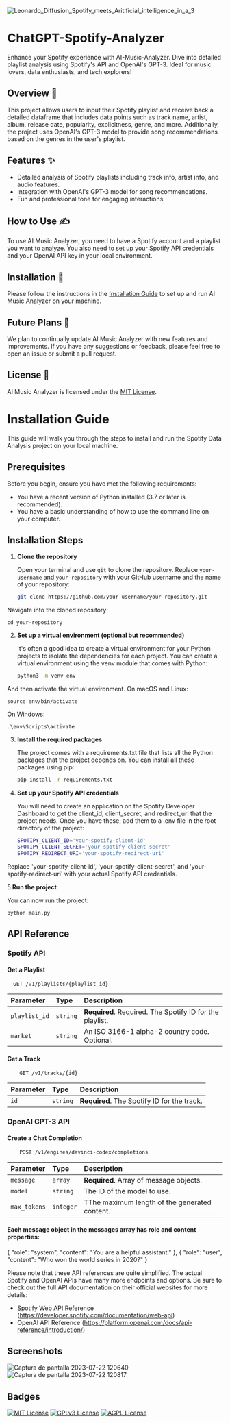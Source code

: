 ![Leonardo_Diffusion_Spotify_meets_Aritificial_intelligence_in_a_3](https://github.com/PatricRc/ChatGPT-Spotify-Analyzer/assets/85771918/3e9cfd03-c540-44ac-ab5b-c1f2ddd21cec)


# ChatGPT-Spotify-Analyzer
Enhance your Spotify experience with AI-Music-Analyzer. Dive into detailed playlist analysis using Spotify's API and OpenAI's GPT-3. Ideal for music lovers, data enthusiasts, and tech explorers!

## Overview 📗

This project allows users to input their Spotify playlist and receive back a detailed dataframe that includes data points such as track name, artist, album, release date, popularity, explicitness, genre, and more. Additionally, the project uses OpenAI's GPT-3 model to provide song recommendations based on the genres in the user's playlist.

## Features ✨

- Detailed analysis of Spotify playlists including track info, artist info, and audio features.
- Integration with OpenAI's GPT-3 model for song recommendations.
- Fun and professional tone for engaging interactions.

## How to Use ✍️

To use AI Music Analyzer, you need to have a Spotify account and a playlist you want to analyze. You also need to set up your Spotify API credentials and your OpenAI API key in your local environment.

## Installation 🔧

Please follow the instructions in the [Installation Guide](INSTALLATION.md) to set up and run AI Music Analyzer on your machine.

## Future Plans 🚀

We plan to continually update AI Music Analyzer with new features and improvements. If you have any suggestions or feedback, please feel free to open an issue or submit a pull request.

## License 📜

AI Music Analyzer is licensed under the [MIT License](LICENSE).
# Installation Guide

This guide will walk you through the steps to install and run the Spotify Data Analysis project on your local machine.

## Prerequisites

Before you begin, ensure you have met the following requirements:

- You have a recent version of Python installed (3.7 or later is recommended).
- You have a basic understanding of how to use the command line on your computer.

## Installation Steps

1. **Clone the repository**

   Open your terminal and use `git` to clone the repository. Replace `your-username` and `your-repository` with your GitHub username and the name of your repository:

   ```bash
   git clone https://github.com/your-username/your-repository.git

Navigate into the cloned repository:

    cd your-repository

2. **Set up a virtual environment (optional but recommended)**

   It's often a good idea to create a virtual environment for your Python projects to isolate the dependencies for each project. You can create a virtual environment using the venv module that comes with Python:

   ```bash
   python3 -m venv env

And then activate the virtual environment. On macOS and Linux:
    
    source env/bin/activate

On Windows:
    
    .\env\Scripts\activate

3. **Install the required packages**

    The project comes with a requirements.txt file that lists all the Python packages that the project depends on. You can install all these packages using pip:

     ```bash
   pip install -r requirements.txt

4. **Set up your Spotify API credentials**

    You will need to create an application on the Spotify Developer Dashboard to get the client_id, client_secret, and redirect_uri that the project needs. Once you have these, add them to a .env file in the root directory of the project:

    ```bash
    SPOTIPY_CLIENT_ID='your-spotify-client-id'
    SPOTIPY_CLIENT_SECRET='your-spotify-client-secret'
    SPOTIPY_REDIRECT_URI='your-spotify-redirect-uri'

Replace 'your-spotify-client-id', 'your-spotify-client-secret', and 'your-spotify-redirect-uri' with your actual Spotify API credentials.

5.**Run the project**

You can now run the project:

    python main.py


## API Reference

### Spotify API

#### Get a Playlist

```http
  GET /v1/playlists/{playlist_id}
```

| Parameter | Type     | Description                |
| :-------- | :------- | :------------------------- |
| `playlist_id` | `string` | **Required**. Required. The Spotify ID for the playlist. |
| `market` | `string` | An ISO 3166-1 alpha-2 country code. Optional. |

#### Get a Track

```http
    GET /v1/tracks/{id}
```

| Parameter | Type     | Description                       |
| :-------- | :------- | :-------------------------------- |
| `id`      | `string` | **Required**. The Spotify ID for the track. |

### OpenAI GPT-3 API
#### Create a Chat Completion

```http
    POST /v1/engines/davinci-codex/completions
```
| Parameter | Type     | Description                |
| :-------- | :------- | :------------------------- |
| `message` | `array` | **Required**. Array of message objects. |
| `model` | `string` | The ID of the model to use. |
| `max_tokens` | `integer` | TThe maximum length of the generated content. |

#### Each message object in the messages array has role and content properties:

{
  "role": "system",
  "content": "You are a helpful assistant."
},
{
  "role": "user",
  "content": "Who won the world series in 2020?"
}

Please note that these API references are quite simplified. The actual Spotify and OpenAI APIs have many more endpoints and options. Be sure to check out the full API documentation on their official websites for more details:

- Spotify Web API Reference (https://developer.spotify.com/documentation/web-api)
- OpenAI API Reference (https://platform.openai.com/docs/api-reference/introduction/)

## Screenshots


![Captura de pantalla 2023-07-22 120640](https://github.com/PatricRc/ChatGPT-Spotify-Analyzer/assets/85771918/8e9d9949-6549-41f5-ba52-cd36232f1e6c)
![Captura de pantalla 2023-07-22 120817](https://github.com/PatricRc/ChatGPT-Spotify-Analyzer/assets/85771918/d8796b1c-b56b-44d1-8f32-2a7193447729)



## Badges


[![MIT License](https://img.shields.io/badge/License-MIT-green.svg)](https://choosealicense.com/licenses/mit/)
[![GPLv3 License](https://img.shields.io/badge/License-GPL%20v3-yellow.svg)](https://opensource.org/licenses/)
[![AGPL License](https://img.shields.io/badge/license-AGPL-blue.svg)](http://www.gnu.org/licenses/agpl-3.0)



